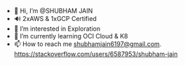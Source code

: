 - 👋 Hi, I’m @SHUBHAM JAIN
- :loud_sound: 2xAWS & 1xGCP Certified 
- 👀 I’m interested in Exploration
- 🌱 I’m currently learning OCI Cloud & K8
- 📫 How to reach me shubhamjain6197@gmail.com. https://stackoverflow.com/users/6587953/shubham-jain

<!---
Shubhamjain6197/Shubhamjain6197 is a ✨ special ✨ repository because its `README.md` (this file) appears on your GitHub profile.
You can click the Preview link to take a look at your changes.
--->
